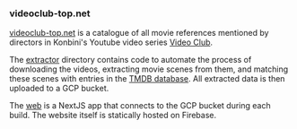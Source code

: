 ### videoclub-top.net

[videoclub-top.net](videoclub-top.net) is a catalogue of all movie references mentioned by directors in  Konbini's Youtube video series [Video Club](https://www.konbini.com/playlist/video-club/).

The [extractor](./extractor/) directory contains code to automate the process of downloading the videos, extracting movie scenes from them, and matching these scenes with entries in the [TMDB database](https://www.themoviedb.org/). All extracted data is then uploaded to a GCP bucket.

The [web](./web/) is a NextJS app that connects to the GCP bucket during each build. The website itself is statically hosted on Firebase.